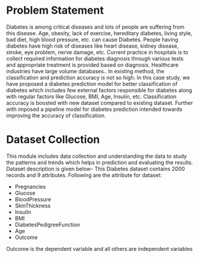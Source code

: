 # Problem Statement #

Diabetes is among critical diseases and lots of people are suffering from this disease. Age, obesity, lack of exercise, hereditary diabetes, living style, bad diet, high blood pressure, etc. can cause Diabetes. People having diabetes have high risk of diseases like heart disease, kidney disease, stroke, eye problem, nerve damage, etc. Current practice in hospitals is to collect required information for diabetes diagnosis through various tests and appropriate treatment is provided based on diagnosis. Healthcare industries have large volume databases.. In existing method, the classification and prediction accuracy is not so high. In this case study, we have proposed a diabetes prediction model for better classification of diabetes which includes few external factors responsible for diabetes along with regular factors like Glucose, BMI, Age, Insulin, etc. Classification accuracy is boosted with new dataset compared to existing dataset. Further with imposed a pipeline model for diabetes prediction intended towards improving the accuracy of classification.

# Dataset Collection #

This  module  includes  data  collection  and  understanding  the  data  to  study  the  patterns  and  trends  which  helps  in  prediction and evaluating the results. Dataset description is given below- This Diabetes dataset contains 2000 records and 9 attributes.
Following are the attribute for dataset:
* Pregnancies 
* Glucose
* BloodPressure
* SkinThickness
* Insulin
* BMI
* DiabetesPedigreeFunction
* Age
* Outcome

Outcome is the dependent variable and all others are independent variables


